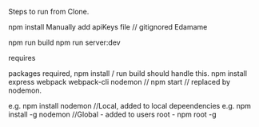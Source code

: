 Steps to run from Clone.

npm install
Manually add apiKeys file // gitignored Edamame

npm run build
npm run server:dev

requires

packages required, npm install / run build should handle this.
npm install express webpack webpack-cli nodemon
// npm start // replaced by nodemon.

e.g. npm install nodemon    //Local, added to local depeendencies
e.g. npm install -g nodemon     //Global - added to users root  -  npm root -g





